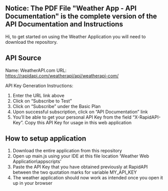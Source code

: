 ## Notice: The PDF File "Weather App - API Documentation" is the complete version of the API Documentation and Instructions

Hi, to get started on using the Weather Application you will need to download the repository.

## API Source
Name: WeatherAPI.com
URL: https://rapidapi.com/weatherapi/api/weatherapi-com/

API Key Generation Instructions:
1. Enter the URL link above
2. Click on “Subscribe to Test”
3. Click on “Subscribe” under the Basic Plan
4. Upon successful subscription, click on “API Documentation” link
5. You’ll be able to get your personal API Key from the field “X-RapidAPI-Key”. Copy this API Key for usage in this web application

## How to setup application
1. Download the entire application from this repository
2. Open up main.js using your IDE at this file location ‘Weather Web Application\appscripts’
3. Paste the API Key that you have obtained previously at RapidAPI between the two quotation marks for     variable MY_API_KEY
4. The weather application should now work as intended once you open it up in your browser
